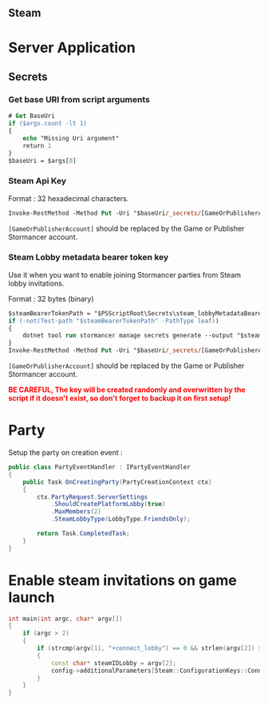 Steam
-----

# Server Application

## Secrets

### Get base URI from script arguments

```ps
# Get BaseUri
if ($args.count -lt 1)
{
    echo "Missing Uri argument"
    return 1
}
$baseUri = $args[0]
```

### Steam Api Key

Format : 32 hexadecimal characters.

```ps
Invoke-RestMethod -Method Put -Uri "$baseUri/_secrets/[GameOrPublisherAccount]/secrets/steam_apiKey" -ContentType "text/plain" -InFile "$PSScriptRoot\Secrets\steam_apiKey.txt"
```

`[GameOrPublisherAccount]` should be replaced by the Game or Publisher Stormancer account.

### Steam Lobby metadata bearer token key

Use it when you want to enable joining Stormancer parties from Steam lobby invitations.

Format : 32 bytes (binary)

```ps
$steamBearerTokenPath = "$PSScriptRoot\Secrets\steam_lobbyMetadataBearerTokenKey"
if (-not(Test-path "$steamBearerTokenPath" -PathType leaf))
{
    dotnet tool run stormancer manage secrets generate --output "$steamBearerTokenPath" --size 32
}
Invoke-RestMethod -Method Put -Uri "$baseUri/_secrets/[GameOrPublisherAccount]/secrets/steam_lobbyMetadataBearerTokenKey" -ContentType "application/octet-stream" -InFile "$steamBearerTokenPath"
```

`[GameOrPublisherAccount]` should be replaced by the Game or Publisher Stormancer account.

<span style="color:red">**BE CAREFUL, The key will be created randomly and overwritten by the script if it doesn't exist, so don't forget to backup it on first setup!**</span>

# Party

Setup the party on creation event :

```cs
public class PartyEventHandler : IPartyEventHandler
{
    public Task OnCreatingParty(PartyCreationContext ctx)
    {
        ctx.PartyRequest.ServerSettings
            .ShouldCreatePlatformLobby(true)
            .MaxMembers(2)
            .SteamLobbyType(LobbyType.FriendsOnly);

        return Task.CompletedTask;
    }
}
```

# Enable steam invitations on game launch

```c++
int main(int argc, char* argv[])
{
    if (argc > 2)
    {
        if (strcmp(argv[1], "+connect_lobby") == 0 && strlen(argv[2]) > 0)
        {
            const char* steamIDLobby = argv[2];
            config->additionalParameters[Steam::ConfigurationKeys::ConnectLobby] = steamIDLobby;
        }
    }
}
```
